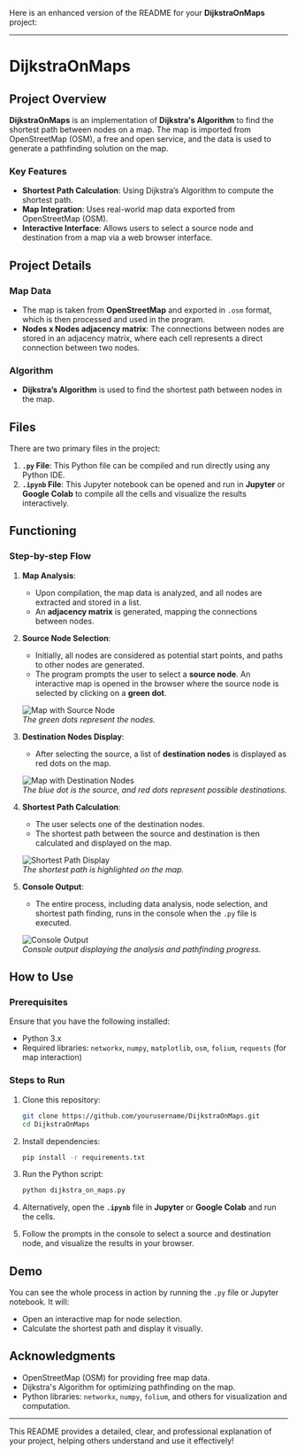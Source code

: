 Here is an enhanced version of the README for your **DijkstraOnMaps** project:

---

# DijkstraOnMaps

## Project Overview

**DijkstraOnMaps** is an implementation of **Dijkstra's Algorithm** to find the shortest path between nodes on a map. The map is imported from OpenStreetMap (OSM), a free and open service, and the data is used to generate a pathfinding solution on the map.

### Key Features

- **Shortest Path Calculation**: Using Dijkstra’s Algorithm to compute the shortest path.
- **Map Integration**: Uses real-world map data exported from OpenStreetMap (OSM).
- **Interactive Interface**: Allows users to select a source node and destination from a map via a web browser interface.

## Project Details

### Map Data
- The map is taken from **OpenStreetMap** and exported in `.osm` format, which is then processed and used in the program.
- **Nodes x Nodes adjacency matrix**: The connections between nodes are stored in an adjacency matrix, where each cell represents a direct connection between two nodes.

### Algorithm
- **Dijkstra’s Algorithm** is used to find the shortest path between nodes in the map.

## Files

There are two primary files in the project:

1. **`.py` File**: This Python file can be compiled and run directly using any Python IDE.
2. **`.ipynb` File**: This Jupyter notebook can be opened and run in **Jupyter** or **Google Colab** to compile all the cells and visualize the results interactively.

## Functioning

### Step-by-step Flow

1. **Map Analysis**:
   - Upon compilation, the map data is analyzed, and all nodes are extracted and stored in a list.
   - An **adjacency matrix** is generated, mapping the connections between nodes.

2. **Source Node Selection**:
   - Initially, all nodes are considered as potential start points, and paths to other nodes are generated.
   - The program prompts the user to select a **source node**. An interactive map is opened in the browser where the source node is selected by clicking on a **green dot**.

   ![Map with Source Node](https://user-images.githubusercontent.com/53964760/129915134-56acd5a4-0209-4d7e-8f34-52aeac29196f.png)  
   *The green dots represent the nodes.*

3. **Destination Nodes Display**:
   - After selecting the source, a list of **destination nodes** is displayed as red dots on the map.
   
   ![Map with Destination Nodes](https://user-images.githubusercontent.com/53964760/129915357-cfc77779-ddec-4cd1-adf6-b4e1796228ae.png)  
   *The blue dot is the source, and red dots represent possible destinations.*

4. **Shortest Path Calculation**:
   - The user selects one of the destination nodes.
   - The shortest path between the source and destination is then calculated and displayed on the map.

   ![Shortest Path Display](https://user-images.githubusercontent.com/53964760/129915584-7b4f62ea-7da1-4051-9ae8-a86d113d7c62.png)  
   *The shortest path is highlighted on the map.*

5. **Console Output**:
   - The entire process, including data analysis, node selection, and shortest path finding, runs in the console when the `.py` file is executed.

   ![Console Output](https://user-images.githubusercontent.com/53964760/129915621-e269a227-e960-4538-8aa3-80231b991b52.png)  
   *Console output displaying the analysis and pathfinding progress.*

## How to Use

### Prerequisites

Ensure that you have the following installed:

- Python 3.x
- Required libraries: `networkx`, `numpy`, `matplotlib`, `osm`, `folium`, `requests` (for map interaction)

### Steps to Run

1. Clone this repository:
   ```bash
   git clone https://github.com/yourusername/DijkstraOnMaps.git
   cd DijkstraOnMaps
   ```

2. Install dependencies:
   ```bash
   pip install -r requirements.txt
   ```

3. Run the Python script:
   ```bash
   python dijkstra_on_maps.py
   ```

4. Alternatively, open the **`.ipynb`** file in **Jupyter** or **Google Colab** and run the cells.

5. Follow the prompts in the console to select a source and destination node, and visualize the results in your browser.

## Demo

You can see the whole process in action by running the `.py` file or Jupyter notebook. It will:
- Open an interactive map for node selection.
- Calculate the shortest path and display it visually.

## Acknowledgments

- OpenStreetMap (OSM) for providing free map data.
- Dijkstra's Algorithm for optimizing pathfinding on the map.
- Python libraries: `networkx`, `numpy`, `folium`, and others for visualization and computation.

---

This README provides a detailed, clear, and professional explanation of your project, helping others understand and use it effectively!
